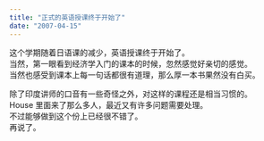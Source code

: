 ```yaml
---
title: "正式的英语授课终于开始了"
date: "2007-04-15"
---
```


这个学期随着日语课的减少，英语授课终于开始了。  
当然，第一眼看到经济学入门的课本的时候，忽然感觉好亲切的感觉。  
当然也感受到课本上每一句话都很有道理，那么厚一本书果然没有白买。  
  
除了印度讲师的口音有一些奇怪之外，对这样的课程还是相当习惯的。  
House 里面来了那么多人，最近又有许多问题需要处理。  
不过能够做到这个份上已经很不错了。  
再说了。
